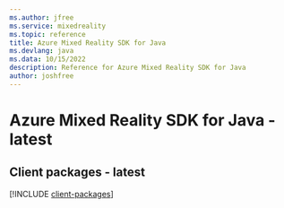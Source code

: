 ```yaml
---
ms.author: jfree
ms.service: mixedreality
ms.topic: reference
title: Azure Mixed Reality SDK for Java
ms.devlang: java
ms.data: 10/15/2022
description: Reference for Azure Mixed Reality SDK for Java
author: joshfree
---
```

# Azure Mixed Reality SDK for Java - latest

## Client packages - latest
[!INCLUDE [client-packages](mixed-reality-client-index.md)]